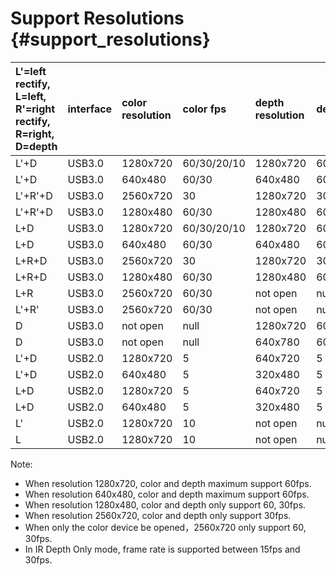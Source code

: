 # Support Resolutions {#support_resolutions}

| L'=left rectify, L=left, R'=right rectify, R=right, D=depth | interface | color resolution | color fps | depth resolution | depth fps |
| :---------------------------------------------------------- | :-------- | :--------------- | :-------- | :--------------- | :-------- |
| L'+D | USB3.0 | 1280x720 | 60/30/20/10 | 1280x720 | 60/30/20/10 |
| L'+D | USB3.0 | 640x480 | 60/30 | 640x480 | 60/30 |
| L'+R'+D | USB3.0 | 2560x720 | 30 | 1280x720 | 30 |
| L'+R'+D | USB3.0 | 1280x480 | 60/30 | 1280x480 | 60/30 |
| L+D | USB3.0 | 1280x720 | 60/30/20/10 | 1280x720 | 60/30/20/10 |
| L+D | USB3.0 | 640x480 | 60/30 | 640x480 | 60/30 |
| L+R+D | USB3.0 | 2560x720 | 30 | 1280x720 | 30 |
| L+R+D | USB3.0 | 1280x480 | 60/30 | 1280x480 | 60/30 |
| L+R | USB3.0 | 2560x720 | 60/30 | not open | null |
| L'+R' | USB3.0 | 2560x720 | 60/30 | not open | null |
| D | USB3.0 | not open | null | 1280x720 | 60/30 |
| D | USB3.0 | not open | null | 640x780 | 60/30 |
| L'+D | USB2.0 | 1280x720 | 5 | 640x720 | 5 |
| L'+D | USB2.0 | 640x480 | 5 | 320x480 | 5 |
| L+D | USB2.0 | 1280x720 | 5 | 640x720 | 5 |
| L+D | USB2.0 | 640x480 | 5 | 320x480 | 5 |
| L' | USB2.0 | 1280x720 | 10 | not open | null |
| L | USB2.0 | 1280x720 | 10 | not open | null |


Note:

* When resolution 1280x720, color and depth maximum support 60fps.
* When resolution 640x480, color and depth maximum support 60fps.
* When resolution 1280x480, color and depth only support 60, 30fps.
* When resolution 2560x720, color and depth only support 30fps.
* When only the color device be opened，2560x720 only support 60, 30fps.
* In IR Depth Only mode, frame rate is supported between 15fps and 30fps.
